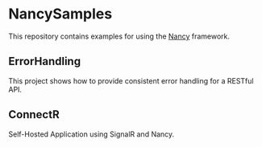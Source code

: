 # NancySamples #

[Nancy]: http://www.github.com/nancyfx

This repository contains examples for using the [Nancy] framework.

## ErrorHandling ##

This project shows how to provide consistent error handling for a RESTful API.

## ConnectR ##

Self-Hosted Application using SignalR and Nancy.